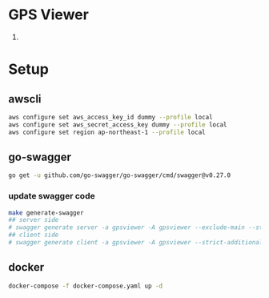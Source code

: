 # GPS Viewer

1. 

# Setup

## awscli

```bash
aws configure set aws_access_key_id dummy --profile local
aws configure set aws_secret_access_key dummy --profile local
aws configure set region ap-northeast-1 --profile local
```

## go-swagger

```bash
go get -u github.com/go-swagger/go-swagger/cmd/swagger@v0.27.0
```

### update swagger code

```bash
make generate-swagger
## server side
# swagger generate server -a gpsviewer -A gpsviewer --exclude-main --strict-additional-properties -t server/gen -f ./swagger.yaml
## client side
# swagger generate client -a gpsviewer -A gpsviewer --strict-additional-properties -t client/gen -f ./swagger.yaml
```

## docker 

```bash
docker-compose -f docker-compose.yaml up -d
```
